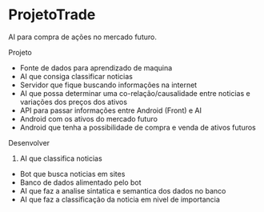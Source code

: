 # ProjetoTrade
AI para compra de ações no mercado futuro.

Projeto

* Fonte de dados para aprendizado de maquina
* AI que consiga classificar noticias
* Servidor que fique buscando informações na internet
* AI que possa determinar uma co-relação/causalidade entre noticias e variações dos preços dos ativos
* API para passar informações entre Android (Front) e AI
* Android com os ativos do mercado futuro
* Android que tenha a possibilidade de compra e venda de ativos futuros

Desenvolver
1. AI que classifica noticias
* Bot que busca noticias em sites
* Banco de dados alimentado pelo bot
* AI que faz a analise sintatica e semantica dos dados no banco
* AI que faz a classificação da noticia em nivel de importancia
